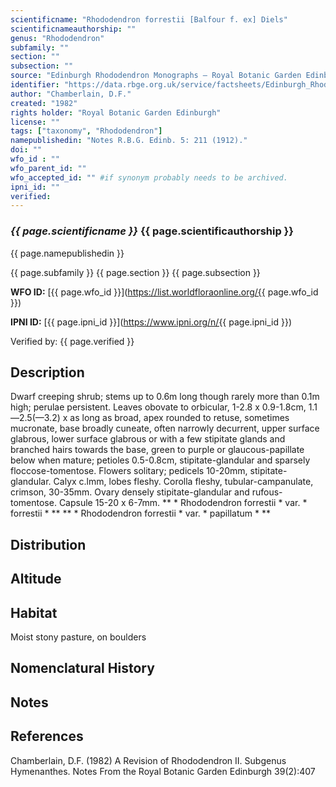 ```yaml
---
scientificname: "Rhododendron forrestii [Balfour f. ex] Diels"
scientificnameauthorship: ""
genus: "Rhododendron"
subfamily: ""
section: ""
subsection: ""
source: "Edinburgh Rhododendron Monographs – Royal Botanic Garden Edinburgh"
identifier: "https://data.rbge.org.uk/service/factsheets/Edinburgh_Rhododendron_Monographs.xhtml"
author: "Chamberlain, D.F."
created: "1982"
rights holder: "Royal Botanic Garden Edinburgh"
license: ""
tags: ["taxonomy", "Rhododendron"]
namepublishedin: "Notes R.B.G. Edinb. 5: 211 (1912)."
doi: ""
wfo_id : ""
wfo_parent_id: ""
wfo_accepted_id: "" #if synonym probably needs to be archived.                      
ipni_id: ""
verified:
---
```

### _{{ page.scientificname }}_ {{ page.scientificauthorship }}
 {{ page.namepublishedin }}

{{ page.subfamily }} {{ page.section }} {{ page.subsection }}

**WFO ID:** [{{ page.wfo_id }}](https://list.worldfloraonline.org/{{ page.wfo_id }})

**IPNI ID:** [{{ page.ipni_id }}](https://www.ipni.org/n/{{ page.ipni_id }})

Verified by: {{ page.verified }}



## Description
Dwarf creeping shrub; stems up to 0.6m long though rarely more than 0.1m high; perulae persistent. Leaves obovate to orbicular, 1-2.8 x 0.9-1.8cm, 1.1—2.5(—3.2) x as long as broad, apex rounded to retuse, sometimes mucronate, base broadly cuneate, often narrowly decurrent, upper surface glabrous, lower surface glabrous or with a few stipitate glands and branched hairs towards the base, green to purple or glaucous-papillate below when mature; petioles 0.5-0.8cm, stipitate-glandular and sparsely floccose-tomentose. Flowers solitary; pedicels 10-20mm, stipitate-glandular. Calyx c.lmm, lobes fleshy. Corolla fleshy, tubular-campanulate, crimson, 30-35mm. Ovary densely stipitate-glandular and rufous-tomentose. Capsule 15-20 x 6-7mm. ** * Rhododendron forrestii * var. * forrestii * ** ** * Rhododendron forrestii * var. * papillatum * **

## Distribution


## Altitude


## Habitat
Moist stony pasture, on boulders

## Nomenclatural History

                       
## Notes


## References

Chamberlain, D.F. (1982) A Revision of Rhododendron II. Subgenus Hymenanthes. Notes From the Royal Botanic Garden Edinburgh 39(2):407
